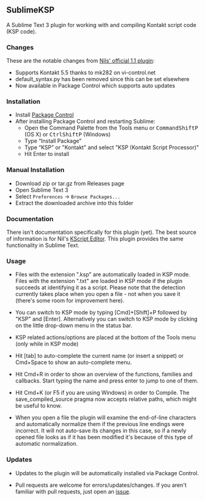 ## SublimeKSP

A Sublime Text 3 plugin for working with and compiling Kontakt script code 
(KSP code).

### Changes
These are the notable changes from [Nils' official 1.1 plugin](http://nilsliberg.se/ksp/):

* Supports Kontakt 5.5 thanks to mk282 on vi-control.net
* default_syntax.py has been removed since this can be set elsewhere
* Now available in Package Control which supports auto updates

### Installation

* Install [Package Control](https://packagecontrol.io/installation)
* After installing Package Control and restarting Sublime:
  * Open the Command Palette from the Tools menu or <kbd>Command</kbd><kbd>Shift</kbd><kbd>P</kbd> (OS X) or <kbd>Ctrl</kbd><kbd>Shift</kbd><kbd>P</kbd> (Windows)
  * Type “Install Package”
  * Type “KSP” or "Kontakt" and select "KSP (Kontakt Script Processor)"
  * Hit Enter to install

### Manual Installation

* Download zip or tar.gz from Releases page
* Open Sublime Text 3
* Select `Preferences` -> `Browse Packages...`
* Extract the downloaded archive into this folder

### Documentation
There isn't documentation specifically for this plugin (yet). The best source of 
information is for Nil's [KScript Editor](http://nilsliberg.se/ksp/scripts/tutorial/editor.html). 
This plugin provides the same functionality in Sublime Text.

### Usage

* Files with the extension ".ksp" are automatically loaded in KSP mode. Files 
with the extension ".txt" are loaded in KSP mode if the plugin succeeds at 
identifying it as a script. Please note that the detection currently takes place 
when you open a file - not when you save it (there's some room for improvement 
here). 

* You can switch to KSP mode by typing [Cmd]+[Shift]+P followed by "KSP" and 
[Enter]. Alternatively you can switch to KSP mode by clicking on the little 
drop-down menu in the status bar.

* KSP related actions/options are placed at the bottom of the Tools menu (only 
while in KSP mode)

* Hit [tab] to auto-complete the current name (or insert a snippet) or Cmd+Space 
to show an auto-complete menu.

* Hit Cmd+R in order to show an overview of the functions, families and 
callbacks. Start typing the name and press enter to jump to one of them.

* Hit Cmd+K (or F5 if you are using Windows) in order to Compile. The 
save_compiled_source pragma now accepts relative paths, which might be useful to 
know.

* When you open a file the plugin will examine the end-of-line characters and 
automatically normalize them if the previous line endings were incorrect. It 
will not auto-save its changes in this case, so if a newly opened file looks as 
if it has been modified it's because of this type of automatic normalization.

### Updates
* Updates to the plugin will be automatically installed via Package Control.

* Pull requests are welcome for errors/updates/changes. If you aren't familiar 
with pull requests, just open an [issue](https://github.com/nojanath/SublimeKSP/issues). 

